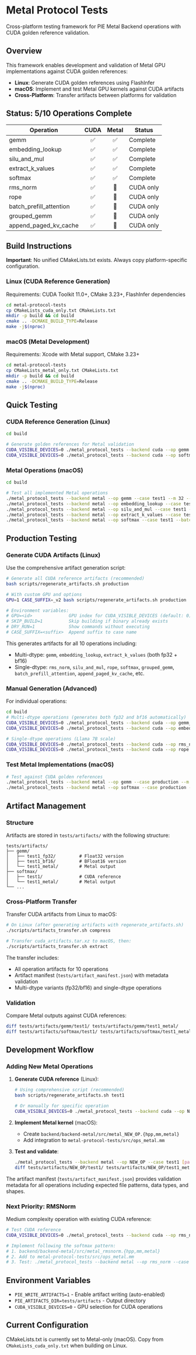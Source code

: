# Metal Protocol Tests

Cross-platform testing framework for PIE Metal Backend operations with CUDA golden reference validation.

## Overview

This framework enables development and validation of Metal GPU implementations against CUDA golden references:

- **Linux**: Generate CUDA golden references using FlashInfer
- **macOS**: Implement and test Metal GPU kernels against CUDA artifacts
- **Cross-Platform**: Transfer artifacts between platforms for validation

## Status: 5/10 Operations Complete

| Operation | CUDA | Metal | Status |
|-----------|:----:|:-----:|--------|
| gemm | ✅ | ✅ | Complete |
| embedding_lookup | ✅ | ✅ | Complete |
| silu_and_mul | ✅ | ✅ | Complete |
| extract_k_values | ✅ | ✅ | Complete |
| softmax | ✅ | ✅ | Complete |
| rms_norm | ✅ | 🔲 | CUDA only |
| rope | ✅ | 🔲 | CUDA only |
| batch_prefill_attention | ✅ | 🔲 | CUDA only |
| grouped_gemm | ✅ | 🔲 | CUDA only |
| append_paged_kv_cache | ✅ | 🔲 | CUDA only |

## Build Instructions

**Important**: No unified CMakeLists.txt exists. Always copy platform-specific configuration.

### Linux (CUDA Reference Generation)

Requirements: CUDA Toolkit 11.0+, CMake 3.23+, FlashInfer dependencies

```bash
cd metal-protocol-tests
cp CMakeLists_cuda_only.txt CMakeLists.txt
mkdir -p build && cd build
cmake .. -DCMAKE_BUILD_TYPE=Release
make -j$(nproc)
```

### macOS (Metal Development)

Requirements: Xcode with Metal support, CMake 3.23+

```bash
cd metal-protocol-tests
cp CMakeLists_metal_only.txt CMakeLists.txt
mkdir -p build && cd build
cmake .. -DCMAKE_BUILD_TYPE=Release
make -j$(nproc)
```

## Quick Testing

### CUDA Reference Generation (Linux)

```bash
cd build

# Generate golden references for Metal validation
CUDA_VISIBLE_DEVICES=0 ./metal_protocol_tests --backend cuda --op gemm --case test1 --m 32 --n 128 --k 64
CUDA_VISIBLE_DEVICES=0 ./metal_protocol_tests --backend cuda --op softmax --case test1 --batch_size 1 --vocab_size 8 --temperature 1.0
```

### Metal Operations (macOS)

```bash
cd build

# Test all implemented Metal operations
./metal_protocol_tests --backend metal --op gemm --case test1 --m 32 --n 128 --k 64
./metal_protocol_tests --backend metal --op embedding_lookup --case test1 --num_tokens 16 --hidden_size 128
./metal_protocol_tests --backend metal --op silu_and_mul --case test1 --num_tokens 64 --intermediate_size 256
./metal_protocol_tests --backend metal --op extract_k_values --case test1 --M 8 --N 64 --k 5
./metal_protocol_tests --backend metal --op softmax --case test1 --batch_size 1 --vocab_size 8 --temperature 1.0
```

## Production Testing

### Generate CUDA Artifacts (Linux)

Use the comprehensive artifact generation script:

```bash
# Generate all CUDA reference artifacts (recommended)
bash scripts/regenerate_artifacts.sh production

# With custom GPU and options
GPU=1 CASE_SUFFIX=_v2 bash scripts/regenerate_artifacts.sh production

# Environment variables:
# GPU=<id>              GPU index for CUDA_VISIBLE_DEVICES (default: 0)
# SKIP_BUILD=1          Skip building if binary already exists
# DRY_RUN=1             Show commands without executing
# CASE_SUFFIX=<suffix>  Append suffix to case name
```

This generates artifacts for all 10 operations including:
- Multi-dtype: `gemm`, `embedding_lookup`, `extract_k_values` (both fp32 + bf16)
- Single-dtype: `rms_norm`, `silu_and_mul`, `rope`, `softmax`, `grouped_gemm`, `batch_prefill_attention`, `append_paged_kv_cache`, etc.

### Manual Generation (Advanced)

For individual operations:

```bash
cd build
# Multi-dtype operations (generates both fp32 and bf16 automatically)
CUDA_VISIBLE_DEVICES=0 ./metal_protocol_tests --backend cuda --op gemm_all_dtypes --case production --m 128 --n 4096 --k 4096
CUDA_VISIBLE_DEVICES=0 ./metal_protocol_tests --backend cuda --op embedding_lookup_all_dtypes --case production --num_tokens 128 --hidden_size 4096 --vocab_size 32000

# Single-dtype operations (Llama 7B scale)
CUDA_VISIBLE_DEVICES=0 ./metal_protocol_tests --backend cuda --op rms_norm --case production --num_tokens 128 --hidden_size 4096
CUDA_VISIBLE_DEVICES=0 ./metal_protocol_tests --backend cuda --op rope --case production --num_tokens 128 --num_query_heads 32 --num_kv_heads 32 --head_size 128
```

### Test Metal Implementations (macOS)

```bash
# Test against CUDA golden references
./metal_protocol_tests --backend metal --op gemm --case production --m 128 --n 4096 --k 4096
./metal_protocol_tests --backend metal --op softmax --case production --batch_size 2 --vocab_size 32000 --temperature 1.0
```

## Artifact Management

### Structure

Artifacts are stored in `tests/artifacts/` with the following structure:

```
tests/artifacts/
├── gemm/
│   ├── test1_fp32/         # Float32 version
│   ├── test1_bf16/         # BFloat16 version
│   └── test1_metal/        # Metal output
├── softmax/
│   ├── test1/              # CUDA reference
│   └── test1_metal/        # Metal output
└── ...
```

### Cross-Platform Transfer

Transfer CUDA artifacts from Linux to macOS:

```bash
# On Linux (after generating artifacts with regenerate_artifacts.sh)
./scripts/artifacts_transfer.sh compress

# Transfer cuda_artifacts.tar.xz to macOS, then:
./scripts/artifacts_transfer.sh extract
```

The transfer includes:
- All operation artifacts for 10 operations
- Artifact manifest (`tests/artifact_manifest.json`) with metadata validation
- Multi-dtype variants (fp32/bf16) and single-dtype operations

### Validation

Compare Metal outputs against CUDA references:

```bash
diff tests/artifacts/gemm/test1/ tests/artifacts/gemm/test1_metal/
diff tests/artifacts/softmax/test1/ tests/artifacts/softmax/test1_metal/
```

## Development Workflow

### Adding New Metal Operations

1. **Generate CUDA reference** (Linux):
   ```bash
   # Using comprehensive script (recommended)
   bash scripts/regenerate_artifacts.sh test1

   # Or manually for specific operation
   CUDA_VISIBLE_DEVICES=0 ./metal_protocol_tests --backend cuda --op NEW_OP --case test1 [params]
   ```

2. **Implement Metal kernel** (macOS):
   - Create `backend/backend-metal/src/metal_NEW_OP.{hpp,mm,metal}`
   - Add integration to `metal-protocol-tests/src/ops_metal.mm`

3. **Test and validate**:
   ```bash
   ./metal_protocol_tests --backend metal --op NEW_OP --case test1 [params]
   diff tests/artifacts/NEW_OP/test1/ tests/artifacts/NEW_OP/test1_metal/
   ```

The artifact manifest (`tests/artifact_manifest.json`) provides validation metadata for all operations including expected file patterns, data types, and shapes.

### Next Priority: RMSNorm

Medium complexity operation with existing CUDA reference:

```bash
# Test CUDA reference
CUDA_VISIBLE_DEVICES=0 ./metal_protocol_tests --backend cuda --op rms_norm --case test1 --num_tokens 64 --hidden_size 4096

# Implement following the softmax pattern:
# 1. backend/backend-metal/src/metal_rmsnorm.{hpp,mm,metal}
# 2. Add to metal-protocol-tests/src/ops_metal.mm
# 3. Test: ./metal_protocol_tests --backend metal --op rms_norm --case test1
```

## Environment Variables

- `PIE_WRITE_ARTIFACTS=1` - Enable artifact writing (auto-enabled)
- `PIE_ARTIFACTS_DIR=tests/artifacts` - Output directory
- `CUDA_VISIBLE_DEVICES=0` - GPU selection for CUDA operations

## Current Configuration

CMakeLists.txt is currently set to Metal-only (macOS). Copy from `CMakeLists_cuda_only.txt` when building on Linux.
